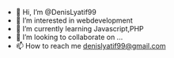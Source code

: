 - 👋 Hi, I’m @DenisLyatif99
- 👀 I’m interested in webdevelopment
- 🌱 I’m currently learning Javascript,PHP
- 💞️ I’m looking to collaborate on ...
- 📫 How to reach me denislyatif99@gmail.com

<!---
DenisLyatif99/DenisLyatif99 is a ✨ special ✨ repository because its `README.md` (this file) appears on your GitHub profile.
You can click the Preview link to take a look at your changes.
--->

